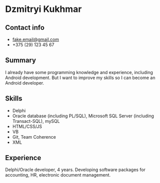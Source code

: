# Dzmitryi Kukhmar

## Contact info
- fake.email@gmail.com
- +375 (29) 123 45 67

## Summary
I already have some programming knowledge and experience, including Android development. But I want to improve my skills so I can become an Android developer.

## Skills
- Delphi
- Oracle database (including PL/SQL), Microsoft SQL Server (including Transact-SQL), mySQL
- HTML/CSS/JS
- VB
- Git, Team Coherence
- XML

## Experience
Delphi/Oracle developer, 4 years. Developing software packages for accounting, HR, electronic document management.
